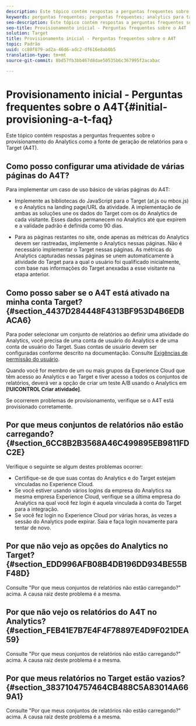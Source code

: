 ```yaml
---
description: Este tópico contém respostas a perguntas frequentes sobre o provisionamento do Analytics como a fonte de geração de relatórios para o Target (A4T).
keywords: perguntas frequentes; perguntas frequentes; analytics para target; a4T; provisionamento; provisionamento; adobe Experience Cloud
seo-description: Este tópico contém respostas a perguntas frequentes sobre o provisionamento do Analytics como a fonte de geração de relatórios para o Target (A4T).
seo-title: Provisionamento inicial - Perguntas frequentes sobre o A4T
solution: Target
title: Provisionamento inicial - Perguntas frequentes sobre o A4T
topic: Padrão
uuid: cc80f879-ad2a-46d6-adc2-df616e8ab0b5
translation-type: tm+mt
source-git-commit: 8bd57fb3bb467d8dae50535b6c367995f2acabac

---
```



# Provisionamento inicial - Perguntas frequentes sobre o A4T{#initial-provisioning-a-t-faq}

Este tópico contém respostas a perguntas frequentes sobre o provisionamento do Analytics como a fonte de geração de relatórios para o Target (A4T).

## Como posso configurar uma atividade de várias páginas do A4T?

Para implementar um caso de uso básico de várias páginas do A4T:

* Implemente as bibliotecas do JavaScript para o Target (at.js ou mbox.js) e o Analytics na landing page/URL da atividade. A implementação de ambas as soluções une os dados do Target com os do Analytics de cada visitante. Esses dados permanecem no Analytics até que expirem e a validade padrão é definida como 90 dias.

* Para as páginas restantes no site, onde apenas as métricas do Analytics devem ser rastreadas, implemente o Analytics nessas páginas. Não é necessário implementar o Target nessas páginas. As métricas do Analytics capturadas nessas páginas se unem automaticamente à atividade do Target para a qual o usuário foi qualificado inicialmente, com base nas informações do Target anexadas a esse visitante na etapa anterior.

## Como posso saber se o A4T está ativado na minha conta Target? {#section_4437D284448F4313BF953D4B6EDBACA6}

Para poder selecionar um conjunto de relatórios ao definir uma atividade do Analytics, você precisa de uma conta de usuário do Analytics e de uma conta de usuário do Target. Suas contas de usuário devem ser configuradas conforme descrito na documentação. Consulte [Exigências de permissão do usuário](../../../c-integrating-target-with-mac/a4t/account-reqs.md#concept_4BC06CAB00BF46FF9362AFE98656B083).

Quando você for membro de um ou mais grupos da Experience Cloud que têm acesso ao Analytics e ao Target e tiver acesso a todos os conjuntos de relatórios, deverá ver a opção de criar um teste A/B usando o Analytics em **[!UICONTROL Criar atividade]**.

Se ocorrerem problemas de provisionamento, verifique se o A4T está provisionado corretamente.

## Por que meus conjuntos de relatórios não estão carregando? {#section_6CC8B2B3568A46C499895EB9811FDC2E}

Verifique o seguinte se algum destes problemas ocorrer:

* Certifique-se de que suas contas do Analytics e do Target estejam vinculadas no Experience Cloud.
* Se você estiver usando vários logins da empresa do Analytics na mesma empresa Experience Cloud, verifique se a última empresa do Analytics na qual você fez login é aquela vinculada à conta do Target para a integração.
* Se você fez login no Experience Cloud por várias horas, às vezes a sessão do Analytics pode expirar. Saia e faça login novamente para tentar de novo.

## Por que não vejo as opções do Analytics no Target? {#section_EDD996AFB08B4DB196DD934BE55BF48D}

Consulte "Por que meus conjuntos de relatórios não estão carregando?" acima. A causa raiz deste problema é a mesma.

## Por que não vejo os relatórios do A4T no Analytics? {#section_FEB41E7B7E4F4F78897E4D9F021DEA59}

Consulte "Por que meus conjuntos de relatórios não estão carregando?" acima. A causa raiz deste problema é a mesma.

## Por que meus relatórios no Target estão vazios? {#section_3837104757464CB488C5A83014A669A1}

Consulte "Por que meus conjuntos de relatórios não estão carregando?" acima. A causa raiz deste problema é a mesma.
